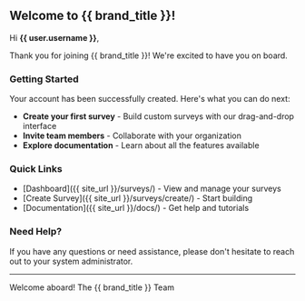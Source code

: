 ## Welcome to {{ brand_title }}!

Hi **{{ user.username }}**,

Thank you for joining {{ brand_title }}! We're excited to have you on board.

### Getting Started

Your account has been successfully created. Here's what you can do next:

- **Create your first survey** - Build custom surveys with our drag-and-drop interface
- **Invite team members** - Collaborate with your organization
- **Explore documentation** - Learn about all the features available

### Quick Links

- [Dashboard]({{ site_url }}/surveys/) - View and manage your surveys
- [Create Survey]({{ site_url }}/surveys/create/) - Start building
- [Documentation]({{ site_url }}/docs/) - Get help and tutorials

### Need Help?

If you have any questions or need assistance, please don't hesitate to reach out to your system administrator.

---

Welcome aboard!
The {{ brand_title }} Team
